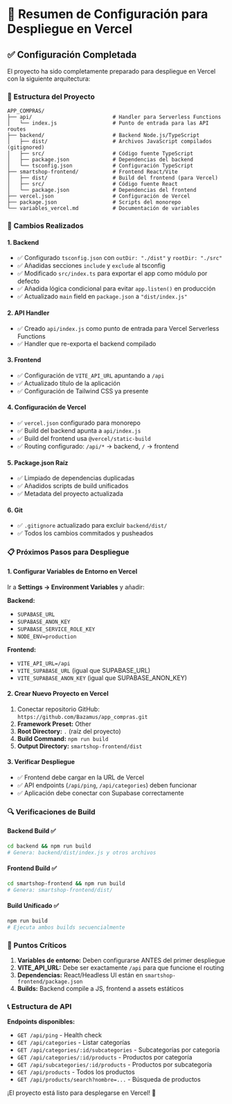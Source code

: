 # 🚀 Resumen de Configuración para Despliegue en Vercel

## ✅ Configuración Completada

El proyecto ha sido completamente preparado para despliegue en Vercel con la siguiente arquitectura:

### 📁 Estructura del Proyecto
```
APP_COMPRAS/
├── api/                          # Handler para Serverless Functions
│   └── index.js                  # Punto de entrada para las API routes
├── backend/                      # Backend Node.js/TypeScript
│   ├── dist/                     # Archivos JavaScript compilados (gitignored)
│   ├── src/                      # Código fuente TypeScript
│   ├── package.json              # Dependencias del backend
│   └── tsconfig.json             # Configuración TypeScript
├── smartshop-frontend/           # Frontend React/Vite
│   ├── dist/                     # Build del frontend (para Vercel)
│   ├── src/                      # Código fuente React
│   └── package.json              # Dependencias del frontend
├── vercel.json                   # Configuración de Vercel
├── package.json                  # Scripts del monorepo
└── variables_vercel.md           # Documentación de variables
```

### 🔧 Cambios Realizados

#### **1. Backend**
- ✅ Configurado `tsconfig.json` con `outDir: "./dist"` y `rootDir: "./src"`
- ✅ Añadidas secciones `include` y `exclude` al tsconfig
- ✅ Modificado `src/index.ts` para exportar el app como módulo por defecto
- ✅ Añadida lógica condicional para evitar `app.listen()` en producción
- ✅ Actualizado `main` field en `package.json` a `"dist/index.js"`

#### **2. API Handler**
- ✅ Creado `api/index.js` como punto de entrada para Vercel Serverless Functions
- ✅ Handler que re-exporta el backend compilado

#### **3. Frontend**
- ✅ Configuración de `VITE_API_URL` apuntando a `/api`
- ✅ Actualizado título de la aplicación
- ✅ Configuración de Tailwind CSS ya presente

#### **4. Configuración de Vercel**
- ✅ `vercel.json` configurado para monorepo
- ✅ Build del backend apunta a `api/index.js`
- ✅ Build del frontend usa `@vercel/static-build`
- ✅ Routing configurado: `/api/*` → backend, `/` → frontend

#### **5. Package.json Raíz**
- ✅ Limpiado de dependencias duplicadas
- ✅ Añadidos scripts de build unificados
- ✅ Metadata del proyecto actualizada

#### **6. Git**
- ✅ `.gitignore` actualizado para excluir `backend/dist/`
- ✅ Todos los cambios commitados y pusheados

### 📋 Próximos Pasos para Despliegue

#### **1. Configurar Variables de Entorno en Vercel**
Ir a **Settings → Environment Variables** y añadir:

**Backend:**
- `SUPABASE_URL`
- `SUPABASE_ANON_KEY` 
- `SUPABASE_SERVICE_ROLE_KEY`
- `NODE_ENV=production`

**Frontend:**
- `VITE_API_URL=/api`
- `VITE_SUPABASE_URL` (igual que SUPABASE_URL)
- `VITE_SUPABASE_ANON_KEY` (igual que SUPABASE_ANON_KEY)

#### **2. Crear Nuevo Proyecto en Vercel**
1. Conectar repositorio GitHub: `https://github.com/Bazamus/app_compras.git`
2. **Framework Preset:** Other
3. **Root Directory:** `.` (raíz del proyecto)
4. **Build Command:** `npm run build`
5. **Output Directory:** `smartshop-frontend/dist`

#### **3. Verificar Despliegue**
- ✅ Frontend debe cargar en la URL de Vercel
- ✅ API endpoints (`/api/ping`, `/api/categories`) deben funcionar
- ✅ Aplicación debe conectar con Supabase correctamente

### 🔍 Verificaciones de Build

#### **Backend Build** ✅
```bash
cd backend && npm run build
# Genera: backend/dist/index.js y otros archivos
```

#### **Frontend Build** ✅
```bash
cd smartshop-frontend && npm run build
# Genera: smartshop-frontend/dist/
```

#### **Build Unificado** ✅
```bash
npm run build
# Ejecuta ambos builds secuencialmente
```

### 🚨 Puntos Críticos

1. **Variables de entorno:** Deben configurarse ANTES del primer despliegue
2. **VITE_API_URL:** Debe ser exactamente `/api` para que funcione el routing
3. **Dependencias:** React/Headless UI están en `smartshop-frontend/package.json`
4. **Builds:** Backend compile a JS, frontend a assets estáticos

### 📞 Estructura de API

**Endpoints disponibles:**
- `GET /api/ping` - Health check
- `GET /api/categories` - Listar categorías  
- `GET /api/categories/:id/subcategories` - Subcategorías por categoría
- `GET /api/categories/:id/products` - Productos por categoría
- `GET /api/subcategories/:id/products` - Productos por subcategoría
- `GET /api/products` - Todos los productos
- `GET /api/products/search?nombre=...` - Búsqueda de productos

¡El proyecto está listo para desplegarse en Vercel! 🎉 